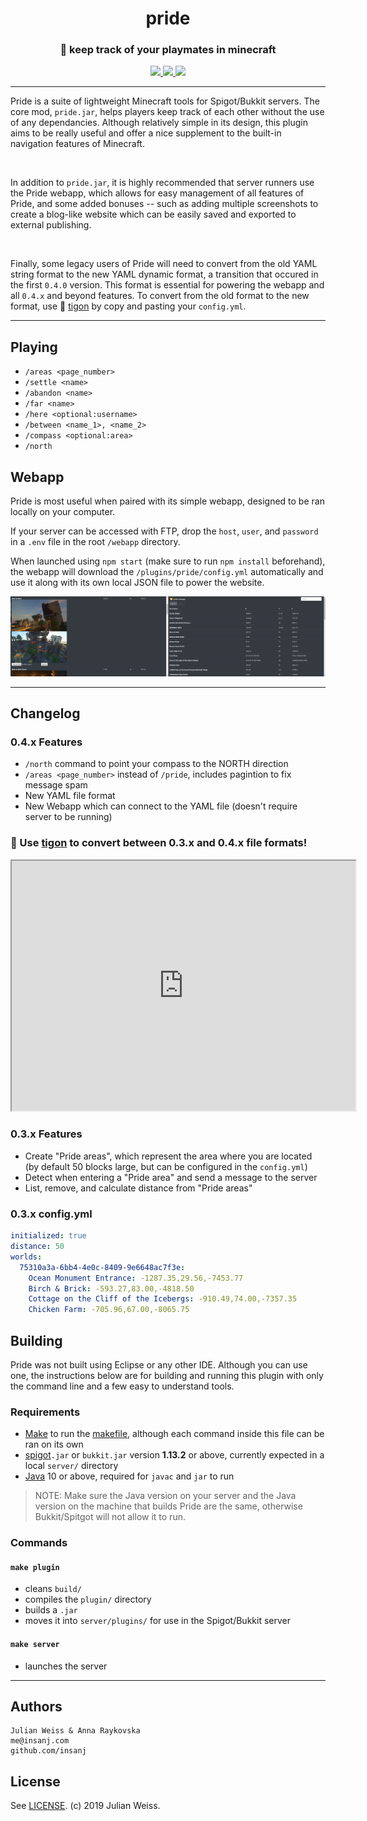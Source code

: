 <h1 align="center">pride</h1>
<h3 align="center">🦁  keep track of your playmates in minecraft</h3>

<p align="center">
  <a href="https://jdk.java.net/">
    <img src="https://img.shields.io/badge/java-10.0.2-red.svg" />
  </a>
  
  <a href="https://getbukkit.org/download/craftbukkit">
    <img src="https://img.shields.io/badge/bukkit-1.13.2-orange.svg" />
  </a>
  
  <a href="https://www.spigotmc.org/resources/pride.64859/">
    <img src="https://img.shields.io/badge/🚀-Download%20on%20spigotmc.org-blue.svg" />
  </a>
</p>

---

Pride is a suite of lightweight Minecraft tools for Spigot/Bukkit servers. The core mod, `pride.jar`, helps players keep track of each other without the use of any dependancies. Although relatively simple in its design, this plugin aims to be really useful and offer a nice supplement to the built-in navigation features of Minecraft.

<br/>

 In addition to `pride.jar`, it is highly recommended that server runners use the Pride webapp, which allows for easy management of all features of Pride, and some added bonuses -- such as adding multiple screenshots to create a blog-like website which can be easily saved and exported to external publishing.

<br/>

Finally, some legacy users of Pride will need to convert from the old YAML string format to the new YAML dynamic format, a transition that occured in the first `0.4.0` version. This format is essential for powering the webapp and all `0.4.x` and beyond features. To convert from the old format to the new format, use 🐯 [tigon](#-use-tigon-to-convert-between-03x-and-04x-file-formats) by copy and pasting your `config.yml`.

---

## Playing

- `/areas <page_number>`
- `/settle <name>`
- `/abandon <name>`
- `/far <name>`
- `/here <optional:username>`
- `/between <name_1>, <name_2>`
- `/compass <optional:area>`
- `/north`

## Webapp

Pride is most useful when paired with its simple webapp, designed to be ran locally on your computer.

If your server can be accessed with FTP, drop the `host`, `user`, and `password` in a `.env` file in the root `/webapp` directory. 

When launched using `npm start` (make sure to run `npm install` beforehand), the webapp will download the `/plugins/pride/config.yml` automatically and use it along with its own local JSON file to power the website.

![](webapp.png)

---

## Changelog

### 0.4.x Features

- `/north` command to point your compass to the NORTH direction
- `/areas <page_number>` instead of `/pride`, includes pagintion to fix message spam
- New YAML file format
- New Webapp which can connect to the YAML file (doesn't require server to be running)

### 🐯 Use [tigon](https://github.com/insanj/tigon) to convert between 0.3.x and 0.4.x file formats!

<iframe src="https://insanj.github.io/tigon/" height="400" width="550"></iframe>

### 0.3.x Features

- Create "Pride areas", which represent the area where you are located (by default 50 blocks large, but can be configured in the `config.yml`)
- Detect when entering a "Pride area" and send a message to the server
- List, remove, and calculate distance from "Pride areas"

### 0.3.x config.yml
```YAML
initialized: true
distance: 50
worlds:
  75310a3a-6bb4-4e0c-8409-9e6648ac7f3e:
    Ocean Monument Entrance: -1287.35,29.56,-7453.77
    Birch & Brick: -593.27,83.00,-4818.50
    Cottage on the Cliff of the Icebergs: -910.49,74.00,-7357.35
    Chicken Farm: -705.96,67.00,-8065.75
```

## Building

Pride was not built using Eclipse or any other IDE. Although you can use one, the instructions below are for building and running this plugin with only the command line and a few easy to understand tools.

### Requirements

- [Make](https://www.gnu.org/software/make/#download) to run the [makefile](https://github.com/insanj/pride/blob/master/makefile), although each command inside this file can be ran on its own
- [spigot](https://getbukkit.org/download/spigot)`.jar` or `bukkit.jar` version **1.13.2** or above, currently expected in a local `server/` directory
- [Java](https://www.oracle.com/technetwork/java/javase/downloads/index.html) 10 or above, required for `javac` and `jar` to run

> NOTE: Make sure the Java version on your server and the Java version on the machine that builds Pride are the same, otherwise Bukkit/Spitgot will not allow it to run.

### Commands

#### `make plugin`
- cleans `build/`
- compiles the `plugin/` directory
- builds a `.jar`
- moves it into `server/plugins/` for use in the Spigot/Bukkit server

#### `make server`
- launches the server 

---

## Authors

```
Julian Weiss & Anna Raykovska
me@insanj.com
github.com/insanj
```

## License

See [LICENSE](https://github.com/insanj/pride/blob/master/LICENSE). (c) 2019 Julian Weiss.

